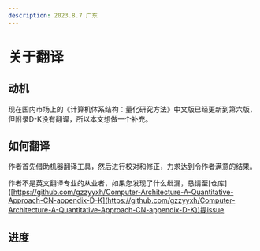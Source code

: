 ```yaml
---
description: 2023.8.7 广东
---
```


# 关于翻译

## 动机

现在国内市场上的《计算机体系结构：量化研究方法》中文版已经更新到第六版，但附录D-K没有翻译，所以本文想做一个补充。

## 如何翻译

作者首先借助机器翻译工具，然后进行校对和修正，力求达到令作者满意的结果。

作者不是英文翻译专业的从业者，如果您发现了什么纰漏，恳请至\[仓库]\([https://github.com/gzzyyxh/Computer-Architecture-A-Quantitative-Approach-CN-appendix-D-K](https://github.com/gzzyyxh/Computer-Architecture-A-Quantitative-Approach-CN-appendix-D-K))提issue

## 进度

